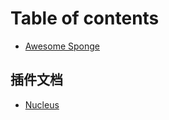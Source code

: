 # Table of contents

* [Awesome Sponge](README.md)

## 插件文档

* [Nucleus](cha-jian-wen-dang/nucleus.md)

